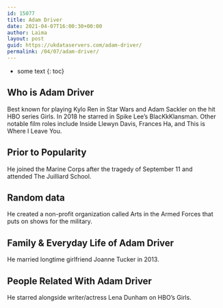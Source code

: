 ```yaml
---
id: 15077
title: Adam Driver
date: 2021-04-07T16:00:30+00:00
author: Laima
layout: post
guid: https://ukdataservers.com/adam-driver/
permalink: /04/07/adam-driver/
---
```


* some text
{: toc}


## Who is Adam Driver
                  
                  
                  
Best known for playing Kylo Ren in Star Wars and Adam Sackler on the hit HBO series Girls. In 2018 he starred in Spike Lee&#8217;s BlacKkKlansman. Other notable film roles include Inside Llewyn Davis, Frances Ha, and This is Where I Leave You.
                  
              
            
              
            
                
                
                
## Prior to Popularity
                  
                  
                  
He joined the Marine Corps after the tragedy of September 11 and attended The Juilliard School.
                  
              
            
              
            
                
                
                
## Random data
                  
                  
                  
He created a non-profit organization called Arts in the Armed Forces that puts on shows for the military.
                  
              
            
              
            
                
                
                
## Family & Everyday Life of Adam Driver
                  
                  
                  
He married longtime girlfriend Joanne Tucker in 2013. 
                  
              
            
              
            
                
                
                
## People Related With Adam Driver
                  
                  
                  
He starred alongside writer/actress Lena Dunham on HBO&#8217;s Girls. 
                  
              
            
              
            
                
              
            
              
              
            
            
              
            
          
          
          